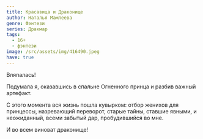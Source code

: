 ```yaml
---
title: Красавица и Драконище
author: Наталья Мамлеева
genre: Фэнтези
series: Дракмар
tags:
  - 16+
  - фэнтези
image: /src/assets/img/416490.jpeg
have: true
---
```

Вляпалась!

Подумала я, оказавшись в спальне Огненного принца и разбив важный артефакт.

С этого момента вся жизнь пошла кувырком: отбор женихов для принцессы, назревающий переворот, старые тайны, ставшие явными, и неожиданный, всеми забытый дар, пробудившийся во мне.

И во всем виноват драконище!

